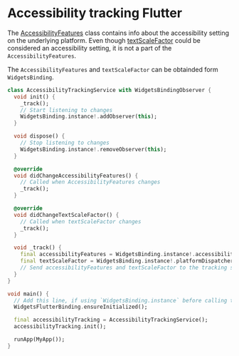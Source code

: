 # Accessibility tracking Flutter

The [AccessibilityFeatures](https://api.flutter.dev/flutter/dart-ui/AccessibilityFeatures-class.html) class contains info about the accessibility setting on the underlying platform. Even though [textScaleFactor](https://api.flutter.dev/flutter/widgets/MediaQueryData/textScaleFactor.html) could be considered an accessibility setting, it is not a part of the `AccessibilityFeatures`.

The `AccessibilityFeatures` and `textScaleFactor` can be obtainded form `WidgetsBinding`.

```dart
class AccessibilityTrackingService with WidgetsBindingObserver {
  void init() {
    _track();
    // Start listening to changes
    WidgetsBinding.instance!.addObserver(this);
  }

  void dispose() {
    // Stop listening to changes
    WidgetsBinding.instance!.removeObserver(this);
  }

  @override
  void didChangeAccessibilityFeatures() {
    // Called when AccessibilityFeatures changes
    _track();
  }

  @override
  void didChangeTextScaleFactor() {
    // Called when textScaleFactor changes
    _track();
  }

  void _track() {
    final accessibilityFeatures = WidgetsBinding.instance!.accessibilityFeatures;
    final textScaleFactor = WidgetsBinding.instance!.platformDispatcher.textScaleFactor;
    // Send accessibilityFeatures and textScaleFactor to the tracking service (e.g., Firebase Analytics)
  }
}

void main() {
  // Add this line, if using `WidgetsBinding.instance` before calling the `runApp`
  WidgetsFlutterBinding.ensureInitialized();

  final accessibilityTracking = AccessibilityTrackingService();
  accessibilityTracking.init();

  runApp(MyApp());
}
```
